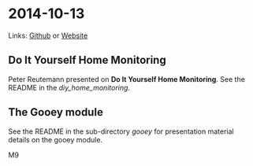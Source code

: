 # 2014-10-13
Links: [Github](https://github.com/irsbugs/meetings/blob/master/2014/2014-10-13/README.md) or [Website](https://irsbugs.github.io/meetings/2014/2014-10-13/) 

## Do It Yourself Home Monitoring

Peter Reutemann presented on **Do It Yourself Home Monitoring**. See the README in the *diy_home_monitoring*.

## The Gooey module

See the README in the sub-directory *gooey* for presentation material details on the gooey module.

M9
